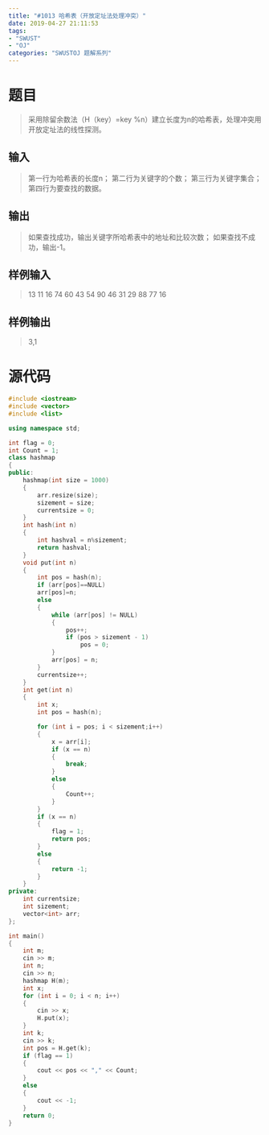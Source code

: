 ```yaml
---
title: "#1013 哈希表（开放定址法处理冲突）"
date: 2019-04-27 21:11:53
tags:
- "SWUST"
- "OJ"
categories: "SWUSTOJ 题解系列"
---
```


# 题目

> 采用除留余数法（H（key）=key %n）建立长度为n的哈希表，处理冲突用开放定址法的线性探测。

<!-- more -->

## 输入

> 第一行为哈希表的长度n； 
> 第二行为关键字的个数； 
> 第三行为关键字集合； 
> 第四行为要查找的数据。

## 输出

> 如果查找成功，输出关键字所哈希表中的地址和比较次数；
> 如果查找不成功，输出-1。

## 样例输入

> 13
11
16 74 60 43 54 90 46 31 29 88 77
16

## 样例输出

> 3,1

# 源代码

```cpp
#include <iostream>
#include <vector>
#include <list>

using namespace std;

int flag = 0;
int Count = 1;
class hashmap
{
public:
	hashmap(int size = 1000)
	{
		arr.resize(size);
		sizement = size;
		currentsize = 0;
	}
	int hash(int n)
	{
		int hashval = n%sizement;
		return hashval;
	}
	void put(int n)
	{
		int pos = hash(n);
		if (arr[pos]==NULL)
		arr[pos]=n;
		else
		{
			while (arr[pos] != NULL)
			{
				pos++;
				if (pos > sizement - 1)
					pos = 0;
			}
			arr[pos] = n;
		}
		currentsize++;
	}
	int get(int n)
	{
		int x;
		int pos = hash(n);

		for (int i = pos; i < sizement;i++)
		{
			x = arr[i];
			if (x == n)
			{
				break;
			}
			else
			{
				Count++;
			}
		}
		if (x == n)
		{
			flag = 1;
			return pos;
		}
		else
		{
			return -1;                                                     
		}
	}
private:
	int currentsize;
	int sizement;
	vector<int> arr;
};

int main()
{
	int m;
	cin >> m;
	int n;
	cin >> n;
	hashmap H(m);
	int x;
	for (int i = 0; i < n; i++)
	{
		cin >> x;
		H.put(x);
	}
	int k;
	cin >> k;
	int pos = H.get(k);
	if (flag == 1)
	{
		cout << pos << "," << Count;
	}
	else
	{
		cout << -1;
	}
	return 0;
}
```
